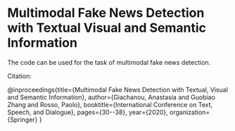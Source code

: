 # Multimodal Fake News Detection with Textual Visual and Semantic Information
 
The code can be used for the task of multimodal fake news detection.

Citation:

@inproceedings{title={Multimodal Fake News Detection with Textual, Visual and Semantic Information},
  author={Giachanou, Anastasia and Guobiao Zhang and Rosso, Paolo},
  booktitle={International Conference on Text, Speech, and Dialogue},
  pages={30--38},
  year={2020},
  organization={Springer}
}
